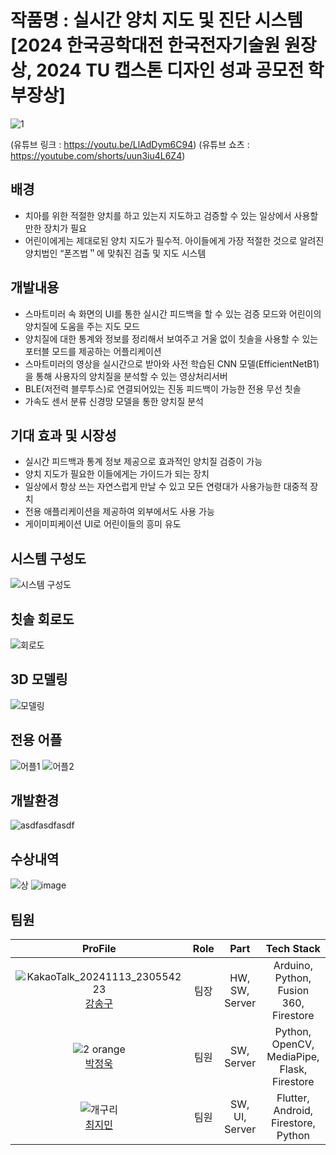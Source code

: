 # 작품명 :  실시간 양치 지도 및 진단 시스템[2024 한국공학대전 한국전자기술원 원장상, 2024 TU 캡스톤 디자인 성과 공모전 학부장상]

![1](https://github.com/user-attachments/assets/f6283795-dab7-4430-aa31-8e4844a34b40)

(유튜브 링크 : https://youtu.be/LlAdDym6C94)
(유튜브 쇼츠 : https://youtube.com/shorts/uun3iu4L6Z4)

## 배경

- 치아를 위한 적절한 양치를 하고 있는지 지도하고 검증할 수 있는 일상에서 사용할 만한 장치가 필요
- 어린이에게는 제대로된 양치 지도가 필수적. 아이들에게 가장 적절한 것으로 알려진 양치법인 “폰즈법＂에 맞춰진 검출 및 지도 시스템

## 개발내용

- 스마트미러 속 화면의 UI를 통한 실시간 피드백을 할 수 있는 검증 모드와 어린이의 양치질에 도움을 주는 지도 모드
- 양치질에 대한 통계와 정보를 정리해서 보여주고 거울 없이 칫솔을 사용할 수 있는 포터블 모드를 제공하는 어플리케이션
- 스마트미러의 영상을 실시간으로 받아와 사전 학습된 CNN 모델(EfficientNetB1)을 통해 사용자의 양치질을 분석할 수 있는 영상처리서버
- BLE(저전력 블루투스)로 연결되어있는 진동 피드백이 가능한 전용 무선 칫솔
- 가속도 센서 분류 신경망 모델을 통한 양치질 분석

## 기대 효과 및 시장성

- 실시간 피드백과 통계 정보 제공으로 효과적인 양치질 검증이 가능
- 양치 지도가 필요한 이들에게는 가이드가 되는 장치
- 일상에서 항상 쓰는 자연스럽게 만날 수 있고 모든 연령대가 사용가능한 대중적 장치
- 전용 애플리케이션을 제공하여 외부에서도 사용 가능
- 게이미피케이션 UI로 어린이들의 흥미 유도

## 시스템 구성도
![시스템 구성도](https://github.com/user-attachments/assets/028dadc5-6d6b-4a2b-91a0-276c37903f63)

## 칫솔 회로도
![회로도](https://github.com/user-attachments/assets/0c68472f-d26f-443a-a69b-75f0db8761e3)

## 3D 모델링
![모델링](https://github.com/user-attachments/assets/1e85b481-4b36-49b1-ac5a-8019dcb18e37)

## 전용 어플
![어플1](https://github.com/user-attachments/assets/52f042be-7e70-4e87-86a5-438b254c902d)
![어플2](https://github.com/user-attachments/assets/e957637d-43e5-4b1f-b269-a841ec0cd970)

## 개발환경

![asdfasdfasdf](https://github.com/Throwball99/2023ESWContest_free_1042/assets/143514249/6dd87b23-9965-4dc2-b8c8-5f65e151b917)

## 수상내역
![상](https://github.com/user-attachments/assets/a814589a-1f74-4904-8524-a350922cf005)
![image](https://github.com/user-attachments/assets/41b8c244-f67d-495b-8e8b-19f4d3475771)

## 팀원

| ProFile | Role | Part | Tech Stack |
|:--------:|:--------:|:--------:|:--------:|
| ![KakaoTalk_20241113_230554223](https://github.com/user-attachments/assets/986e1819-2d0d-4715-97ce-590ea6495421) <br> [강송구](https://github.com/Throwball99) |   팀장  |   HW, SW, Server |   Arduino, Python, Fusion 360, Firestore |
| ![2 orange](https://github.com/Throwball99/2023ESWContest_free_1042/assets/143514249/c9eadced-f7e2-419b-a819-1612bf5ea15a) <br>  [박정욱]( https://github.com/wjddnr0920)  |   팀원  |   SW, Server  |   Python, OpenCV, MediaPipe, Flask, Firestore  |
|   ![개구리](https://github.com/Throwball99/2023ESWContest_free_1042/assets/143514249/69319bbd-74bb-40c1-92d8-ae96e23b3500) <br> [최지민](https://github.com/irmu98)    |   팀원  |   SW, UI, Server  |   Flutter, Android, Firestore, Python   |
